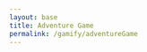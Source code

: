 ```yaml
---
layout: base
title: Adventure Game
permalink: /gamify/adventureGame
---
```


<div id="gameContainer">
    <div id="promptDropDown" class="promptDropDown" style="z-index: 9999"></div>
    <canvas id='gameCanvas'></canvas>
</div>

<script type="module">
    // Adnventure Game assets locations
    import Game from "{{site.baseurl}}/assets/js/adventureGame/Game.js";
    import GameLevelWater from "{{site.baseurl}}/assets/js/adventureGame/GameLevelWater.js";
    import GameLevelDesert from "{{site.baseurl}}/assets/js/adventureGame/GameLevelDesert.js";
    import GameLevelEnd from "{{site.baseurl}}/assets/js/adventureGame/GameLevelEnd.js";
    import { pythonURI, javaURI, fetchOptions } from '{{site.baseurl}}/assets/js/api/config.js';

    const gameLevelClasses = [GameLevelDesert, GameLevelWater, GameLevelEnd];

    const instructionsStyle = `
        position: fixed;
        top: 50%;
        left: 50%;
        transform: translate(-50%, -50%);
        background: rgba(0, 0, 0, 0.9);
        color: white;
        padding: 30px;
        border-radius: 15px;
        z-index: 1000;
        max-width: 600px;
        width: 90%;
        font-family: 'Press Start 2P', cursive;
        border: 3px solid #f5c207;
        box-shadow: 0 0 20px rgba(245, 194, 7, 0.5);
    `;

    // Create the content
    const instructionsHTML = `
        <h2 style="color: #f5c207; margin-bottom: 15px; text-align: center;">Welcome!</h2>
        <div style="margin-bottom: 15px;">
            <h3 style="color: #f5c207;">Controls:</h3>
            <p>• WASD - Move</p>
            <p>• E/U - Interact with NPCs</p>
            <p>• ESC - Exit mini-games</p>
        </div>
        <div style="margin-bottom: 15px;">
            <h3 style="color: #f5c207;">NPCs:</h3>
            <p>• Robot - Meteor Blaster game</p>
            <p>• R2D2 - Star Wars game</p>
            <p>• Tux/Octocat - Quizzes</p>
            <p>• Stock Guy - Stock Market</p>
            <p>• Bitcoin - Casino</p>
        </div>
        <div style="text-align: center;">
            <button id="startGameBtn" style="
                background: #f5c207;
                color: black;
                border: none;
                padding: 8px 16px;
                border-radius: 5px;
                cursor: pointer;
                font-family: 'Press Start 2P', cursive;
                font-size: 12px;
                transition: all 0.3s ease;
            ">Start Game</button>
        </div>
    `;

    // Web Server Environment data
    const environment = {
        path:"{{site.baseurl}}",
        pythonURI: pythonURI,
        javaURI: javaURI,
        fetchOptions: fetchOptions,
        gameContainer: document.getElementById("gameContainer"),
        gameCanvas: document.getElementById("gameCanvas"),
        instructionsStyle: instructionsStyle,
        instructionsHTML: instructionsHTML,
        gameLevelClasses: gameLevelClasses

    }
    // Launch Adventure Game
    Game.main(environment);
</script>
